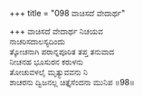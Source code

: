 +++
title = "098 ವಾಚಿಸದೆ ವೇದಾರ್ಥ"

+++
ವಾಚಿಸದೆ ವೇದಾರ್ಥ ನಿಚಯವ   
ನಾಚರಿಸದಾಲಸ್ಯದಿಂದು   
ತ್ಕೋಚನಾಗಿ ಪರಾನ್ನಪೂರಿತ ತಪ್ತ ತನುವಾದ   
ನೀಚನಹ ಭೂಸುರನ ಕರುಳನು   
ತೋಚುವಳಲೈ ಮೃತ್ಯುವವನು ನಿ   
ಶಾಚರನು ದ್ವಿಜನಲ್ಲ ಚಿತ್ತೈಸೆಂದನಾ ಮುನಿಪ   ॥98॥